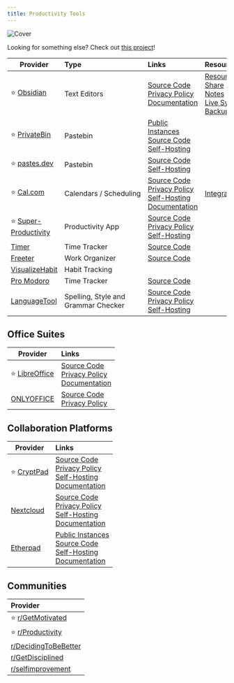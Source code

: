 ```yaml
---
title: Productivity Tools
---
```


![Cover](../../assets/productivity-tools.png)

Looking for something else? Check out [this project](https://productiveprivacy.com/)!

| Provider | Type | Links | Resources |
| --- | :-- | :-- | :-- |
| :star: [Obsidian](https://obsidian.md/) | Text Editors | [Source Code](https://github.com/obsidianmd)<br/>[Privacy Policy](https://obsidian.md/privacy)<br/>[Documentation](https://help.obsidian.md/Home) | [Resources](https://github.com/kmaasrud/awesome-obsidian)<br/>[Share Notes](https://noteshare.space/)<br/>[Live Sync](https://github.com/vrtmrz/obsidian-livesync)<br/>[Backup](https://github.com/Vinzent03/obsidian-git) |
| :star: [PrivateBin](https://privatebin.info/) | Pastebin | [Public Instances](https://privatebin.info/directory/)<br/>[Source Code](https://github.com/PrivateBin/PrivateBin)<br/>[Self-Hosting](https://github.com/PrivateBin/PrivateBin/blob/master/doc/Installation.md#installation) | |
| :star: [pastes.dev](https://pastes.dev/) | Pastebin | [Source Code](https://github.com/lucko/paste)<br/>[Self-Hosting](https://github.com/lucko/paste?tab=readme-ov-file#host-your-own) | |
| :star: [Cal.com](https://cal.com/) | Calendars&nbsp;/&nbsp;Scheduling | [Source Code](https://github.com/calcom/cal.com)<br/>[Privacy Policy](https://cal.com/privacy)<br/>[Self-Hosting](https://github.com/calcom/cal.com?tab=readme-ov-file#deployment)<br/>[Documentation](https://cal.com/docs) | [Integrations](https://github.com/calcom/cal.com?tab=readme-ov-file#integrations) |
| :star: [Super-Productivity](https://super-productivity.com/) | Productivity App | [Source Code](https://github.com/johannesjo/super-productivity)<br/>[Privacy Policy](https://super-productivity.com/private-policy/)<br/>[Self-Hosting](https://github.com/johannesjo/super-productivity?tab=readme-ov-file#run-as-docker-container) | |
| [Timer](https://klaster1.github.io/timer-5/active) | Time Tracker | [Source Code](https://github.com/Klaster1/timer-5) | |
| [Freeter](https://freeter.io/) | Work Organizer | [Source Code](https://github.com/FreeterApp/Freeter) | |
| [VisualizeHabit](https://visualizehabit.com/app) | Habit Tracking | | |
| [Pro Modoro](https://pro-modoro.xyz/) | Time Tracker | [Source Code](https://github.com/visualway/pro-modoro) | |
| [LanguageTool](https://languagetool.org/) | Spelling, Style and Grammar Checker | [Source Code](https://github.com/languagetool-org)<br/>[Privacy Policy](https://languagetool.org/legal/privacy)<br/>[Self-Hosting](https://github.com/languagetool-org/languagetool?tab=readme-ov-file#docker) | |

## Office Suites

| Provider | Links |
| --- | :-- |
| :star: [LibreOffice](https://libreoffice.org/) | [Source Code](https://libreoffice.org/about-us/source-code)<br/>[Privacy Policy](https://libreoffice.org/about-us/privacy/privacy-policy-en)<br/>[Documentation](https://documentation.libreoffice.org/en/english-documentation/) |
| [ONLYOFFICE](https://www.onlyoffice.com/) | [Source Code](https://github.com/ONLYOFFICE/)<br/>[Privacy Policy](https://forum.onlyoffice.com/t/privacy-policy/6) |

## Collaboration Platforms

| Provider | Links |
| --- | :-- |
| :star: [CryptPad](https://cryptpad.fr/) | [Source Code](https://github.com/xwiki-labs/cryptpad)<br/>[Privacy Policy](https://cryptpad.fr/pad/#/2/pad/view/GcNjAWmK6YDB3EO2IipRZ0fUe89j43Ryqeb4fjkjehE)<br/>[Self-Hosting](https://docs.cryptpad.org/en/admin_guide/)<br/>[Documentation](https://docs.cryptpad.org/en/) |
| [Nextcloud](https://nextcloud.com/) | [Source Code](https://github.com/nextcloud)<br/>[Privacy Policy](https://nextcloud.com/privacy)<br/>[Self-Hosting](https://docs.nextcloud.com/server/latest/admin_manual/installation/)<br/>[Documentation](https://nextcloud.com/support/) |
| [Etherpad](https://etherpad.org/) | [Public Instances](https://scanner.etherpad.org/#/instances)<br/>[Source Code](https://github.com/ether/etherpad-lite)<br/>[Self-Hosting](https://github.com/ether/etherpad-lite?tab=readme-ov-file#installation)<br/>[Documentation](https://etherpad.org/doc/v2.1.1/index.html) |

## Communities
| Provider |
| :-- |
| :star: [r/GetMotivated](https://www.reddit.com/r/GetMotivated/)
| :star: [r/Productivity](https://www.reddit.com/r/productivity/)
| [r/DecidingToBeBetter](https://www.reddit.com/r/DecidingToBeBetter/)
| [r/GetDisciplined](https://www.reddit.com/r/getdisciplined/)
| [r/selfimprovement](https://www.reddit.com/r/selfimprovement/)
